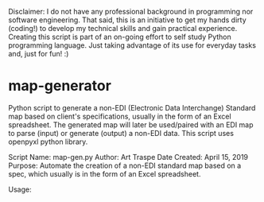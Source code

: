 Disclaimer: I do not have any professional background in programming nor software engineering. That said, this is an initiative to get my hands dirty (coding!) to develop my technical skills and gain practical experience. Creating this script is part of an on-going effort to self study Python programming language. Just taking advantage of its use for everyday tasks and, just for fun! :)



# map-generator
Python script to generate a non-EDI (Electronic Data Interchange) Standard map based on client's specifications, usually in the form of an Excel spreadsheet. The generated map will later be used/paired with an EDI map to parse (input) or generate (output) a non-EDI data. This script uses openpyxl python library.


Script Name: map-gen.py
Author: Art Traspe
Date Created: April 15, 2019
Purpose: Automate the creation of a non-EDI standard map based on a spec, which usually is in the form of an Excel spreadsheet.

Usage: 


